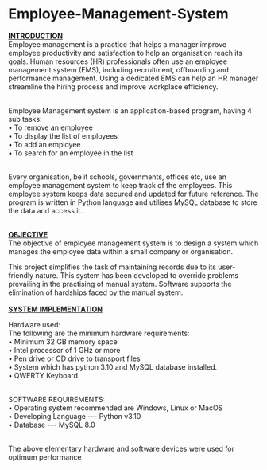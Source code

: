 # Employee-Management-System
<u><b>INTRODUCTION </b></u> <br>
Employee management is a practice that helps a manager improve 
employee productivity and satisfaction to help an organisation reach 
its goals. Human resources (HR) professionals often use an employee 
management system (EMS), including recruitment, offboarding and 
performance management. Using a dedicated EMS can help an HR 
manager streamline the hiring process and improve workplace 
efficiency.
<br> <br>

Employee Management system is an application-based program, 
having 4 sub tasks: <br>
• To remove an employee <br>
• To display the list of employees <br>
• To add an employee <br>
• To search for an employee in the list

<br> 
Every organisation, be it schools, governments, offices etc, use an 
employee management system to keep track of the employees. This 
employee system keeps data secured and updated for future 
reference. The program is written in Python language and utilises 
MySQL database to store the data and access it.
<br> <br>

<b><u> OBJECTIVE </u></b><br>
The objective of employee management system is to design a system 
which manages the employee data within a small company or 
organisation.<br>

This project simplifies the task of maintaining records due to its user-friendly nature.
This system has been developed to override problems prevailing in the 
practising of manual system. Software supports the elimination of 
hardships faced by the manual system.<br><br>
<u><b>SYSTEM IMPLEMENTATION </b></u><br>

Hardware used:<br>
The following are the minimum hardware requirements:<br>
• Minimum 32 GB memory space <br>
• Intel processor of 1 GHz or more <br>
• Pen drive or CD drive to transport files <br>
• System which has python 3.10 and MySQL database installed. <br>
• QWERTY Keyboard<br> <br>

SOFTWARE REQUIREMENTS: <br>
• Operating system recommended are Windows, Linux or MacOS <br>
• Developing Language --- Python v3.10 <br>
• Database --- MySQL 8.0 <br><br>

The above elementary hardware and software devices were 
used for optimum performance
